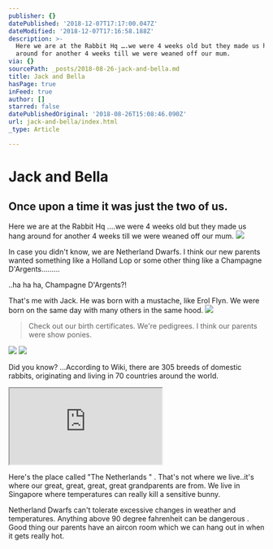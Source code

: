 ```yaml
---
publisher: {}
datePublished: '2018-12-07T17:17:00.047Z'
dateModified: '2018-12-07T17:16:58.188Z'
description: >-
  Here we are at the Rabbit Hq ….we were 4 weeks old but they made us hang
  around for another 4 weeks till we were weaned off our mum.
via: {}
sourcePath: _posts/2018-08-26-jack-and-bella.md
title: Jack and Bella
hasPage: true
inFeed: true
author: []
starred: false
datePublishedOriginal: '2018-08-26T15:08:46.090Z'
url: jack-and-bella/index.html
_type: Article

---
```

# Jack and Bella

## Once upon a time it was just the two of us.

Here we are at the Rabbit Hq ....we were 4 weeks old but they made us hang around for another 4 weeks till we were weaned off our mum.
![](https://the-grid-user-content.s3-us-west-2.amazonaws.com/e217328a-d23a-4ce4-9042-e2c991afbdd4.jpg)

In case you didn't know, we are Netherland Dwarfs. I think our new parents wanted something like a Holland Lop or some other thing like a Champagne D'Argents.........

..ha ha ha, Champagne D'Argents?!

That's me with Jack. He was born with a mustache, like Erol Flyn. We were born on the same day with many others in the same hood.
![](https://s3-us-west-2.amazonaws.com/the-grid-img/p/ee7ad85891a06d3c71e3cf2d7d4cdd362c720b48.jpg)

> Check out our birth certificates. We're pedigrees. I think our parents were show ponies. 
> 

![](https://s3-us-west-2.amazonaws.com/the-grid-img/p/d107a6cf7d6367114ab2e2e1bf8a06af49da79ca.jpg)
![](https://s3-us-west-2.amazonaws.com/the-grid-img/p/edfdfeda8b55de87ecdb0170bef8221fdfb709e9.jpg)

Did you know? ...According to Wiki, there are 305 breeds of domestic rabbits, originating and living in 70 countries around the world.

<iframe src="https://the-grid.github.io/ed-location/?latitude=51.83577752045248&amp;longitude=5.2734375&amp;zoom=3&amp;address=Netherlands" style=""></iframe>

Here's the place called "The Netherlands " . That's not where we live..it's where our great, great, great, great grandparents are from. We live in Singapore where temperatures can really kill a sensitive bunny. 

Netherland Dwarfs can't tolerate excessive changes in weather and temperatures. Anything above 90 degree fahrenheit can be dangerous . Good thing our parents have an aircon room which we can hang out in when it gets really hot.
